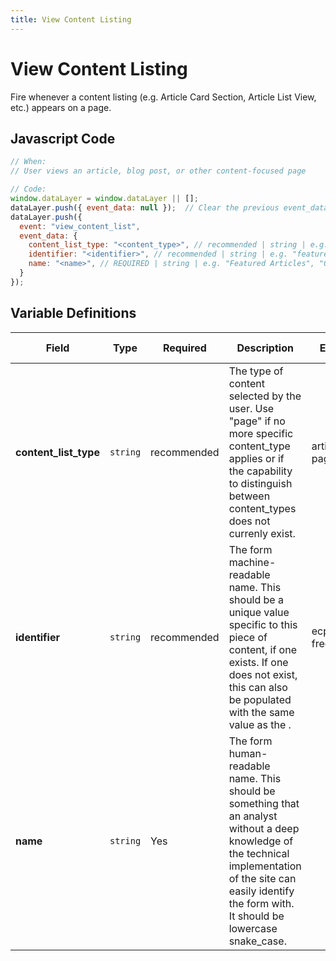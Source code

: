 ```yaml
---
title: View Content Listing
---
```


# View Content Listing

Fire whenever a content listing (e.g. Article Card Section, Article List View, etc.) appears on a page.

## Javascript Code

```js
// When:
// User views an article, blog post, or other content-focused page

// Code:
window.dataLayer = window.dataLayer || [];
dataLayer.push({ event_data: null });  // Clear the previous event_data object.
dataLayer.push({
  event: "view_content_list",
  event_data: {
    content_list_type: "<content_type>", // recommended | string | e.g. "article_card_section", "article_list_view"
    identifier: "<identifier>", // recommended | string | e.g. "featured_articles", "oral_care"
    name: "<name>", // REQUIRED | string | e.g. "Featured Articles", "Oral Care"
  }
});
```

## Variable Definitions

|Field|Type|Required|Description|Example|Pattern|Min Length|Max Length|Minimum|Maximum|Multiple Of|
| --- | --- | --- | --- | --- | --- | --- | --- | --- | --- | --- |
|**content_list_type**|`string`|recommended|The type of content selected by the user. Use "page" if no more specific content_type applies or if the capability to distinguish between content_types does not currenly exist.|article, blog, page|
|**identifier**|`string`|recommended|The form machine-readable name. This should be a unique value specific to this piece of content, if one exists. If one does not exist, this can also be populated with the same value as the <name>.|ecp_locator, free_trial|
|**name**|`string`|Yes|The form human-readable name. This should be something that an analyst without a deep knowledge of the technical implementation of the site can easily identify the form with. It should be lowercase snake_case.||
